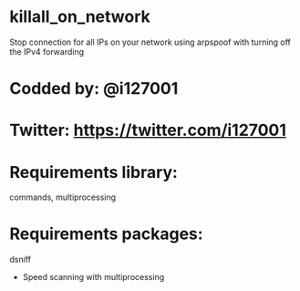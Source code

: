# killall_on_network

Stop connection for all IPs on your network using arpspoof with turning off the IPv4 forwarding 

# Codded by: @i127001
# Twitter: https://twitter.com/i127001

# Requirements library:
commands, multiprocessing

# Requirements packages: 
dsniff

* Speed scanning with multiprocessing
